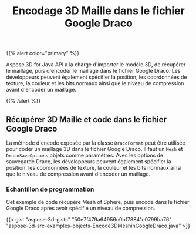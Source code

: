 ﻿---
title: Encodage 3D Maille dans le fichier Google Draco
type: docs
weight: 30
url: /fr/java/encoding-3d-mesh-in-the-google-draco-file/
description: Aspose.3D for Java API a la charge d'importer le modèle 3D, de récupérer le maillage, puis d'encoder le maillage dans le fichier Google Draco.
---
{{% alert color="primary" %}} 

Aspose.3D for Java API a la charge d'importer le modèle 3D, de récupérer le maillage, puis d'encoder le maillage dans le fichier Google Draco. Les développeurs peuvent également spécifier la position, les coordonnées de texture, la couleur et les bits normaux ainsi que le niveau de compression avant d'encoder un maillage.

{{% /alert %}} 
## **Récupérer 3D Maille et code dans le fichier Google Draco**
La méthode d'encode exposée par la classe `DracoFormat` peut être utilisée pour coder un maillage 3D dans le fichier Google Draco. Il faut un `Mesh` et `DracoSaveOptions` objets comme paramètres. Avec les options de sauvegarde Draco, les développeurs peuvent également spécifier la position, les coordonnées de texture, la couleur et les bits normaux ainsi que le niveau de compression avant d'encoder un maillage.
### **Échantillon de programmation**
Cet exemple de code récupère Mesh of Sphere, puis encode dans le fichier Google Draco après avoir spécifié un niveau de compression.

{{< gist "aspose-3d-gists" "50e7f479a64956c0bf78841c0799ba76" "aspose-3d-src-examples-objects-Encode3DMeshinGoogleDraco.java" >}}
